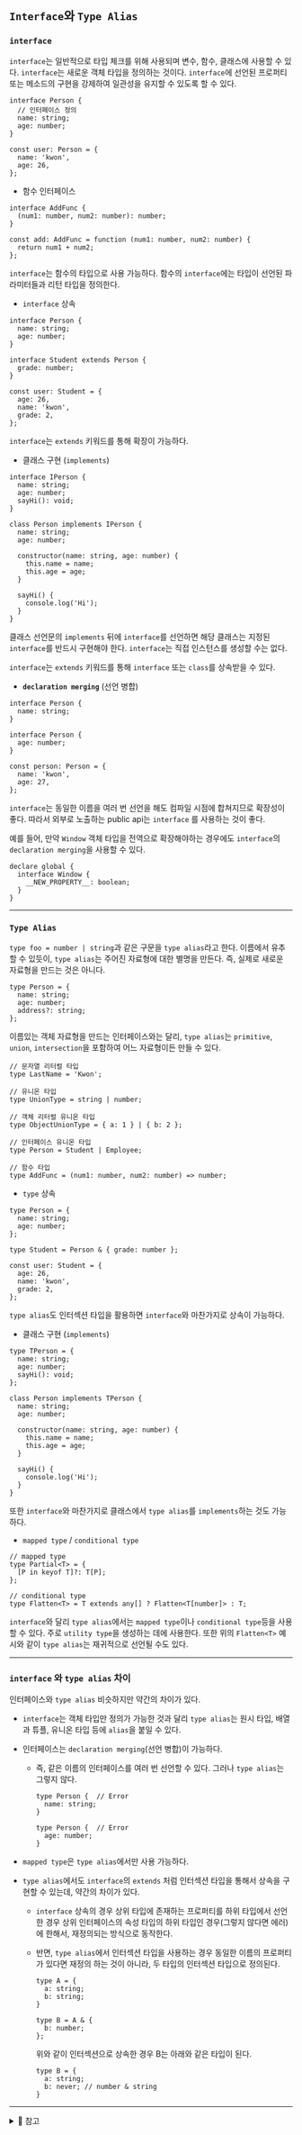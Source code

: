 ## `Interface`와 `Type Alias`

### `interface`

`interface`는 일반적으로 타입 체크를 위해 사용되며 변수, 함수, 클래스에 사용할 수 있다. `interface`는 새로운 객체 타입을 정의하는 것이다. `interface`에 선언된 프로퍼티 또는 메소드의 구현을 강제하여 일관성을 유지할 수 있도록 할 수 있다.

```tsx
interface Person {
  // 인터페이스 정의
  name: string;
  age: number;
}

const user: Person = {
  name: 'kwon',
  age: 26,
};
```

- 함수 인터페이스

```tsx
interface AddFunc {
  (num1: number, num2: number): number;
}

const add: AddFunc = function (num1: number, num2: number) {
  return num1 + num2;
};
```

`interface`는 함수의 타입으로 사용 가능하다. 함수의 `interface`에는 타입이 선언된 파라미터들과 리턴 타입을 정의한다.

- `interface` 상속

```tsx
interface Person {
  name: string;
  age: number;
}

interface Student extends Person {
  grade: number;
}

const user: Student = {
  age: 26,
  name: 'kwon',
  grade: 2,
};
```

`interface`는 `extends` 키워드를 통해 확장이 가능하다.

- 클래스 구현 (`implements`)

```tsx
interface IPerson {
  name: string;
  age: number;
  sayHi(): void;
}

class Person implements IPerson {
  name: string;
  age: number;

  constructor(name: string, age: number) {
    this.name = name;
    this.age = age;
  }

  sayHi() {
    console.log('Hi');
  }
}
```

클래스 선언문의 `implements` 뒤에 `interface`를 선언하면 해당 클래스는 지정된 `interface`를 반드시 구현해야 한다. `interface`는 직접 인스턴스를 생성할 수는 없다.

`interface`는 `extends` 키워드를 통해 `interface` 또는 `class`를 상속받을 수 있다.

- **`declaration merging`** (선언 병합)

```tsx
interface Person {
  name: string;
}

interface Person {
  age: number;
}

const person: Person = {
  name: 'kwon',
  age: 27,
};
```

`interface`는 동일한 이름을 여러 번 선언을 해도 컴파일 시점에 합쳐지므로 확장성이 좋다. 따라서 외부로 노출하는 public api는 `interface` 를 사용하는 것이 좋다.

예를 들어, 만약 `Window` 객체 타입을 전역으로 확장해야하는 경우에도 `interface`의 `declaration merging`을 사용할 수 있다.

```tsx
declare global {
  interface Window {
    __NEW_PROPERTY__: boolean;
  }
}
```

---

### `Type Alias`

`type foo = number | string`과 같은 구문을 `type alias`라고 한다. 이름에서 유추할 수 있듯이, `type alias`는 주어진 자료형에 대한 별명을 만든다. 즉, 실제로 새로운 자료형을 만드는 것은 아니다.

```tsx
type Person = {
  name: string;
  age: number;
  address?: string;
};
```

이름있는 객체 자료형을 만드는 인터페이스와는 달리, `type alias`는 `primitive`, `union`, `intersection`을 포함하여 어느 자료형이든 만들 수 있다.

```tsx
// 문자열 리터럴 타입
type LastName = 'Kwon';

// 유니온 타입
type UnionType = string | number;

// 객체 리터럴 유니온 타입
type ObjectUnionType = { a: 1 } | { b: 2 };

// 인터페이스 유니온 타입
type Person = Student | Employee;

// 함수 타입
type AddFunc = (num1: number, num2: number) => number;
```

- `type` 상속

```tsx
type Person = {
  name: string;
  age: number;
};

type Student = Person & { grade: number };

const user: Student = {
  age: 26,
  name: 'kwon',
  grade: 2,
};
```

`type alias`도 인터섹션 타입을 활용하면 `interface`와 마찬가지로 상속이 가능하다.

- 클래스 구현 (`implements`)

```tsx
type TPerson = {
  name: string;
  age: number;
  sayHi(): void;
};

class Person implements TPerson {
  name: string;
  age: number;

  constructor(name: string, age: number) {
    this.name = name;
    this.age = age;
  }

  sayHi() {
    console.log('Hi');
  }
}
```

또한 `interface`와 마찬가지로 클래스에서 `type alias`를 `implements`하는 것도 가능하다.

- `mapped type` / `conditional type`

```tsx
// mapped type
type Partial<T> = {
  [P in keyof T]?: T[P];
};

// conditional type
type Flatten<T> = T extends any[] ? Flatten<T[number]> : T;
```

`interface`와 달리 `type alias`에서는 `mapped type`이나 `conditional type`등을 사용할 수 있다. 주로 `utility type`을 생성하는 데에 사용한다. 또한 위의 `Flatten<T>` 예시와 같이 `type alias`는 재귀적으로 선언될 수도 있다.

---

### **`interface` 와 `type alias` 차이**

인터페이스와 `type alias` 비슷하지만 약간의 차이가 있다.

- `interface`는 객체 타입만 정의가 가능한 것과 달리 `type alias`는 원시 타입, 배열과 튜플, 유니온 타입 등에 `alias`을 붙일 수 있다.
- 인터페이스는 `declaration merging`(선언 병합)이 가능하다.
    - 즉, 같은 이름의 인터페이스를 여러 번 선언할 수 있다. 그러나 `type alias`는 그렇지 않다.
        
        ```tsx
        type Person {  // Error
          name: string;
        }
          
        type Person {  // Error
          age: number;
        }
        ```
        
- `mapped type`은 `type alias`에서만 사용 가능하다.
- `type alias`에서도 `interface`의 `extends` 처럼 인터섹션 타입을 통해서 상속을 구현할 수 있는데, 약간의 차이가 있다.
    - `interface` 상속의 경우 상위 타입에 존재하는 프로퍼티를 하위 타입에서 선언한 경우 상위 인터페이스의 속성 타입의 하위 타입인 경우(그렇지 않다면 에러)에 한해서, 재정의되는 방식으로 동작한다.
    - 반면, `type alias`에서 인터섹션 타입을 사용하는 경우 동일한 이름의 프로퍼티가 있다면 재정의 하는 것이 아니라, 두 타입의 인터섹션 타입으로 정의된다.
        
        ```tsx
        type A = {
          a: string;
          b: string;
        }
         
        type B = A & {
          b: number;
        };
        ```
        
        위와 같이 인터섹션으로 상속한 경우 B는 아래와 같은 타입이 된다.
        
        ```tsx
        type B = {
          a: string;
          b: never; // number & string
        }
        ```
---

<details>
    <summary> 🔖 참고 </summary>

> [https://www.typescriptlang.org/docs/handbook/2/everyday-types.html#type-aliases](https://www.typescriptlang.org/docs/handbook/2/everyday-types.html#type-aliases)
>
> [https://typescript-kr.github.io/pages/advanced-types.html#인터페이스-vs-타입-별칭-interfaces-vs-type-aliases](https://typescript-kr.github.io/pages/advanced-types.html#%EC%9D%B8%ED%84%B0%ED%8E%98%EC%9D%B4%EC%8A%A4-vs-%ED%83%80%EC%9E%85-%EB%B3%84%EC%B9%AD-interfaces-vs-type-aliases)
>
> [https://stackoverflow.com/questions/37233735/interfaces-vs-types-in-typescript](https://stackoverflow.com/questions/37233735/interfaces-vs-types-in-typescript)
>
> [https://joonsungum.github.io/post/2019-02-25-typescript-interface-and-type-alias/](https://joonsungum.github.io/post/2019-02-25-typescript-interface-and-type-alias/)
>
> [https://kjwsx23.tistory.com/466](https://kjwsx23.tistory.com/466)
>
> [https://yceffort.kr/2021/03/typescript-interface-vs-type](https://yceffort.kr/2021/03/typescript-interface-vs-type)
>
> [https://poiemaweb.com/typescript-alias](https://poiemaweb.com/typescript-alias)
>
> [https://poiemaweb.com/typescript-interface](https://poiemaweb.com/typescript-interface)

</details>
